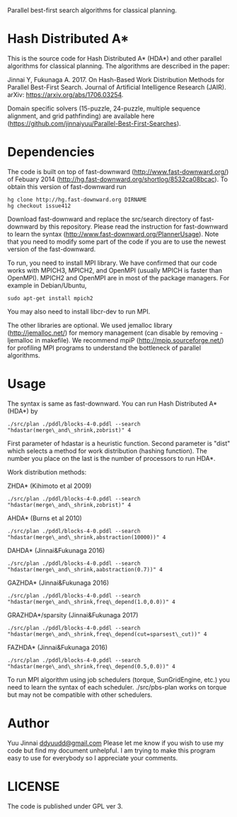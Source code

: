 Parallel best-first search algorithms for classical planning.

# Hash Distributed A*
This is the source code for Hash Distributed A* (HDA*) and other parallel algorithms for classical planning. The algorithms are described in the paper:

Jinnai Y, Fukunaga A. 2017. On Hash-Based Work Distribution Methods for Parallel Best-First Search. Journal of Artificial Intelligence Research (JAIR). arXiv: https://arxiv.org/abs/1706.03254.

Domain specific solvers (15-puzzle, 24-puzzle, multiple sequence alignment, and grid pathfinding) are available here (https://github.com/jinnaiyuu/Parallel-Best-First-Searches).

# Dependencies

The code is built on top of fast-downward (http://www.fast-downward.org/) of Febuary 2014 (http://hg.fast-downward.org/shortlog/8532ca08bcac).
To obtain this version of fast-downward run

```
hg clone http://hg.fast-downward.org DIRNAME
hg checkout issue412
```

Download fast-downward and replace the src/search directory of fast-downward by this repository. Please read the instruction for fast-downward to learn the syntax (http://www.fast-downward.org/PlannerUsage). Note that you need to modify some part of the code if you are to use the newest version of the fast-downward.

To run, you need to install MPI library. We have confirmed that our code works with MPICH3, MPICH2, and OpenMPI (usually MPICH is faster than OpenMPI). MPICH2 and OpenMPI are in most of the package managers. For example in Debian/Ubuntu,

```
sudo apt-get install mpich2
```

You may also need to install libcr-dev to run MPI.

The other libraries are optional. We used jemalloc library (http://jemalloc.net/) for memory management (can disable by removing -ljemalloc in makefile). We recommend mpiP (http://mpip.sourceforge.net/) for profiling MPI programs to understand the bottleneck of parallel algorithms.

# Usage

The syntax is same as fast-downward. You can run Hash Distributed A* (HDA*) by 

```
./src/plan ./pddl/blocks-4-0.pddl --search "hdastar(merge\_and\_shrink,zobrist)" 4
```

First parameter of hdastar is a heuristic function.
Second parameter is "dist" which selects a method for work distribution (hashing function).
The number you place on the last is the number of processors to run HDA*.

Work distribution methods:

ZHDA* (Kihimoto et al 2009)

```
./src/plan ./pddl/blocks-4-0.pddl --search "hdastar(merge\_and\_shrink,zobrist)" 4
```

AHDA* (Burns et al 2010)

```
./src/plan ./pddl/blocks-4-0.pddl --search "hdastar(merge\_and\_shrink,abstraction(10000))" 4
```

DAHDA* (Jinnai&Fukunaga 2016)

```
./src/plan ./pddl/blocks-4-0.pddl --search "hdastar(merge\_and\_shrink,aabstraction(0.7))" 4
```

GAZHDA* (Jinnai&Fukunaga 2016)

```
./src/plan ./pddl/blocks-4-0.pddl --search "hdastar(merge\_and\_shrink,freq\_depend(1.0,0.0))" 4
```

GRAZHDA*/sparsity (Jinnai&Fukunaga 2017)

```
./src/plan ./pddl/blocks-4-0.pddl --search "hdastar(merge\_and\_shrink,freq\_depend(cut=sparsest\_cut))" 4
```

FAZHDA* (Jinnai&Fukunaga 2016)

```
./src/plan ./pddl/blocks-4-0.pddl --search "hdastar(merge\_and\_shrink,freq\_depend(0.5,0.0))" 4
```


To run MPI algorithm using job schedulers (torque, SunGridEngine, etc.) you need to learn the syntax of each scheduler. ./src/pbs-plan works on torque but may not be compatible with other schedulers.


# Author

Yuu Jinnai <ddyuudd@gmail.com>
Please let me know if you wish to use my code but find my document unhelpful.
I am trying to make this program easy to use for everybody so I appreciate your comments.

# LICENSE

The code is published under GPL ver 3.

